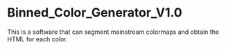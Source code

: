 # Binned_Color_Generator_V1.0
This is a software that can segment mainstream colormaps and obtain the HTML for each color.
